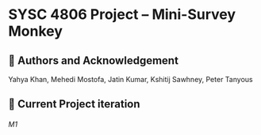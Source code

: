 
# SYSC 4806 Project – Mini-Survey Monkey
## 👥 Authors and Acknowledgement 
Yahya Khan, Mehedi Mostofa, Jatin Kumar, Kshitij Sawhney, Peter Tanyous

## 📄 Current Project iteration 
###### M1 
